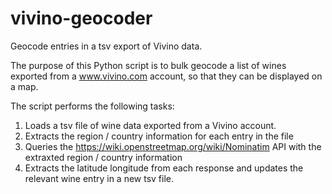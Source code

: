 # vivino-geocoder
Geocode entries in a tsv export of Vivino data.

The purpose of this Python script is to bulk geocode a list of wines exported from a www.vivino.com account, so that they can be displayed on a map. 

The script performs the following tasks:

1. Loads a tsv file of wine data exported from a Vivino account.
2. Extracts the region / country information for each entry in the file
3. Queries the https://wiki.openstreetmap.org/wiki/Nominatim API with the extraxted region / country information
4. Extracts the latitude longitude from each response and updates the relevant wine entry in a new tsv file. 